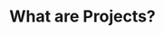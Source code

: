 ---
title: What are Projects?
description: Projects have a defined beginning and end. Labs work together on projects.
sidebar_position: 2
---